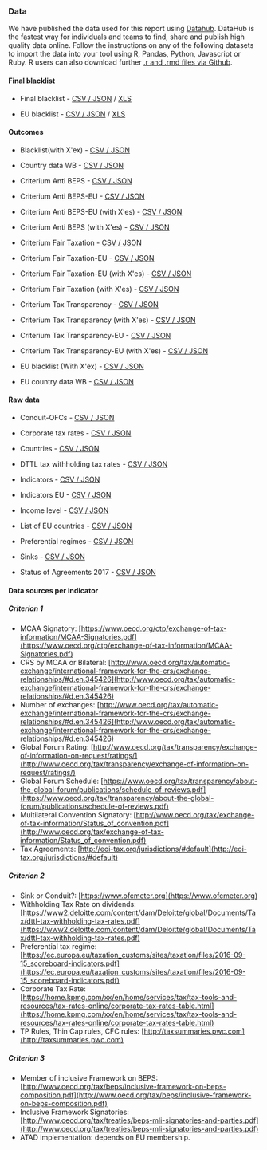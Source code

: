 ### Data

We have published the data used for this report using [Datahub](https://datahub.io/opendatafortaxjustice). DataHub is the fastest way for individuals and teams to find, share and publish high quality data online. Follow the instructions on any of the following datasets to import the data into your tool using R, Pandas, Python, Javascript or Ruby. R users can also download further [.r and .rmd files via Github](https://github.com/okfn/datafortaxjustice/tree/master/data/paradiselost/r).

#### Final blacklist

* Final blacklist - [CSV / JSON](https://datahub.io/opendatafortaxjustice/blacklist) / [XLS](https://github.com/okfn/datafortaxjustice/blob/master/data/paradiselost/finalblacklist.xlsx?raw=true)

* EU blacklist - [CSV / JSON](https://datahub.io/opendatafortaxjustice/blacklisteu) / [XLS](https://github.com/okfn/datafortaxjustice/blob/master/data/paradiselost/final%20blacklist-EU.xlsx?raw=true)

#### Outcomes

* Blacklist(with X'ex) - [CSV / JSON](https://datahub.io/opendatafortaxjustice/blacklistwithxex)

* Country data WB - [CSV / JSON](https://datahub.io/opendatafortaxjustice/countrydatawb)

* Criterium Anti BEPS - [CSV / JSON](https://datahub.io/opendatafortaxjustice/criteriumantibeps)

* Criterium Anti BEPS-EU - [CSV / JSON](https://datahub.io/opendatafortaxjustice/criteriumantibepseu)

* Criterium Anti BEPS-EU (with X'es) - [CSV / JSON](https://datahub.io/opendatafortaxjustice/criteriumantibepseuwithxes)

* Criterium Anti BEPS (with X'es) - [CSV / JSON](https://datahub.io/opendatafortaxjustice/criteriumantibepswithxes)

* Criterium Fair Taxation - [CSV / JSON](https://datahub.io/opendatafortaxjustice/criteriumfairtaxation)

* Criterium Fair Taxation-EU - [CSV / JSON](https://datahub.io/opendatafortaxjustice/criteriumfairtaxationeu)

* Criterium Fair Taxation-EU (with X'es) - [CSV / JSON](https://datahub.io/opendatafortaxjustice/criteriumfairtaxationeuwithxes)

* Criterium Fair Taxation (with X'es) - [CSV / JSON](https://datahub.io/opendatafortaxjustice/criteriumfairtaxationwithxes)

* Criterium Tax Transparency - [CSV / JSON](https://datahub.io/opendatafortaxjustice/criteriumtaxtransparency)

* Criterium Tax Transparency (with X'es) - [CSV / JSON](https://datahub.io/opendatafortaxjustice/criteriumtaxtransparencywithxes)

* Criterium Tax Transparency-EU - [CSV / JSON](https://datahub.io/opendatafortaxjustice/criteriumtaxtransparencyeu)

* Criterium Tax Transparency-EU (with X'es) - [CSV / JSON](https://datahub.io/opendatafortaxjustice/criteriumtaxtransparencyeuwithxes)

* EU blacklist (With X'ex) - [CSV / JSON](https://datahub.io/opendatafortaxjustice/blacklisteuwithxex)

* EU country data WB - [CSV / JSON](https://datahub.io/opendatafortaxjustice/eucountrydatawb)

#### Raw data

* Conduit-OFCs - [CSV / JSON](https://datahub.io/opendatafortaxjustice/conduits)

* Corporate tax rates - [CSV / JSON](https://datahub.io/opendatafortaxjustice/corporatetaxrates)

* Countries - [CSV / JSON](https://datahub.io/opendatafortaxjustice/countries)

* DTTL tax withholding tax rates - [CSV / JSON](https://datahub.io/opendatafortaxjustice/dttltaxwithholdingtaxrates)

* Indicators - [CSV / JSON](https://datahub.io/opendatafortaxjustice/indicators)

* Indicators EU - [CSV / JSON](https://datahub.io/opendatafortaxjustice/indicatorseu)

* Income level - [CSV / JSON](https://datahub.io/opendatafortaxjustice/incomelevel)

* List of EU countries - [CSV / JSON](https://datahub.io/opendatafortaxjustice/listofeucountries)

* Preferential regimes - [CSV / JSON](https://datahub.io/opendatafortaxjustice/preferentialregimes)

* Sinks - [CSV / JSON](https://datahub.io/opendatafortaxjustice/sinks)

* Status of Agreements 2017 - [CSV / JSON](https://datahub.io/opendatafortaxjustice/statusofagreements2017)

#### Data sources per indicator

##### Criterion 1

* MCAA Signatory: [https://www.oecd.org/ctp/exchange-of-tax-information/MCAA-Signatories.pdf](https://www.oecd.org/ctp/exchange-of-tax-information/MCAA-Signatories.pdf)
* CRS by MCAA or Bilateral: [http://www.oecd.org/tax/automatic-exchange/international-framework-for-the-crs/exchange-relationships/#d.en.345426](http://www.oecd.org/tax/automatic-exchange/international-framework-for-the-crs/exchange-relationships/#d.en.345426)
* Number of exchanges: [http://www.oecd.org/tax/automatic-exchange/international-framework-for-the-crs/exchange-relationships/#d.en.345426](http://www.oecd.org/tax/automatic-exchange/international-framework-for-the-crs/exchange-relationships/#d.en.345426)
* Global Forum Rating: [http://www.oecd.org/tax/transparency/exchange-of-information-on-request/ratings/](http://www.oecd.org/tax/transparency/exchange-of-information-on-request/ratings/)
* Global Forum Schedule: [https://www.oecd.org/tax/transparency/about-the-global-forum/publications/schedule-of-reviews.pdf](https://www.oecd.org/tax/transparency/about-the-global-forum/publications/schedule-of-reviews.pdf)
* Multilateral Convention Signatory: [http://www.oecd.org/tax/exchange-of-tax-information/Status_of_convention.pdf](http://www.oecd.org/tax/exchange-of-tax-information/Status_of_convention.pdf)
* Tax Agreements: [http://eoi-tax.org/jurisdictions/#default](http://eoi-tax.org/jurisdictions/#default)

##### Criterion 2
* Sink or Conduit?: [https://www.ofcmeter.org](https://www.ofcmeter.org)
* Withholding Tax Rate on dividends:
[https://www2.deloitte.com/content/dam/Deloitte/global/Documents/Tax/dttl-tax-withholding-tax-rates.pdf](https://www2.deloitte.com/content/dam/Deloitte/global/Documents/Tax/dttl-tax-withholding-tax-rates.pdf)
* Preferential tax regime: [https://ec.europa.eu/taxation_customs/sites/taxation/files/2016-09-15_scoreboard-indicators.pdf](https://ec.europa.eu/taxation_customs/sites/taxation/files/2016-09-15_scoreboard-indicators.pdf)
* Corporate Tax Rate: [https://home.kpmg.com/xx/en/home/services/tax/tax-tools-and-resources/tax-rates-online/corporate-tax-rates-table.html](https://home.kpmg.com/xx/en/home/services/tax/tax-tools-and-resources/tax-rates-online/corporate-tax-rates-table.html)
* TP Rules, Thin Cap rules, CFC rules: [http://taxsummaries.pwc.com](http://taxsummaries.pwc.com)

##### Criterion 3
* Member of inclusive Framework on BEPS: [http://www.oecd.org/tax/beps/inclusive-framework-on-beps-composition.pdf](http://www.oecd.org/tax/beps/inclusive-framework-on-beps-composition.pdf)
* Inclusive Framework Signatories: [http://www.oecd.org/tax/treaties/beps-mli-signatories-and-parties.pdf](http://www.oecd.org/tax/treaties/beps-mli-signatories-and-parties.pdf)
* ATAD implementation: depends on EU membership.
